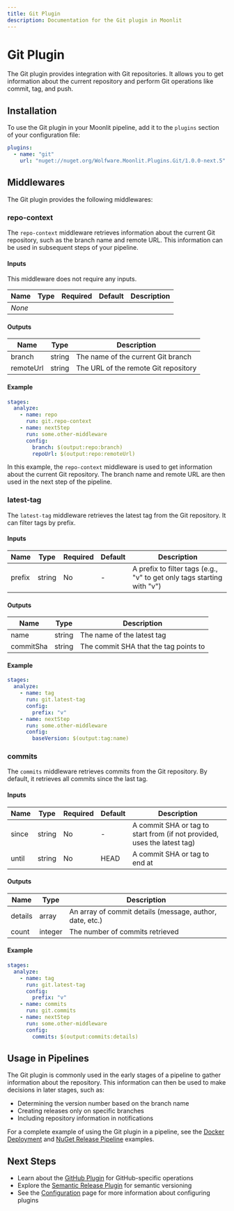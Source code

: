 ```yaml
---
title: Git Plugin
description: Documentation for the Git plugin in Moonlit
---
```


# Git Plugin

The Git plugin provides integration with Git repositories. It allows you to get information about the current repository and perform Git operations like commit, tag, and push.

## Installation

To use the Git plugin in your Moonlit pipeline, add it to the `plugins` section of your configuration file:

```yaml
plugins:
  - name: "git"
    url: "nuget://nuget.org/Wolfware.Moonlit.Plugins.Git/1.0.0-next.5"
```

## Middlewares

The Git plugin provides the following middlewares:

### repo-context

The `repo-context` middleware retrieves information about the current Git repository, such as the branch name and remote URL. This information can be used in subsequent steps of your pipeline.

#### Inputs

This middleware does not require any inputs.

| Name | Type | Required | Default | Description |
|------|------|----------|---------|-------------|
| *None* | | | | |

#### Outputs

| Name | Type | Description |
|------|------|-------------|
| branch | string | The name of the current Git branch |
| remoteUrl | string | The URL of the remote Git repository |

#### Example

```yaml
stages:
  analyze:
    - name: repo
      run: git.repo-context
    - name: nextStep
      run: some.other-middleware
      config:
        branch: $(output:repo:branch)
        repoUrl: $(output:repo:remoteUrl)
```

In this example, the `repo-context` middleware is used to get information about the current Git repository. The branch name and remote URL are then used in the next step of the pipeline.

### latest-tag

The `latest-tag` middleware retrieves the latest tag from the Git repository. It can filter tags by prefix.

#### Inputs

| Name | Type | Required | Default | Description |
|------|------|----------|---------|-------------|
| prefix | string | No | - | A prefix to filter tags (e.g., "v" to get only tags starting with "v") |

#### Outputs

| Name | Type | Description |
|------|------|-------------|
| name | string | The name of the latest tag |
| commitSha | string | The commit SHA that the tag points to |

#### Example

```yaml
stages:
  analyze:
    - name: tag
      run: git.latest-tag
      config:
        prefix: "v"
    - name: nextStep
      run: some.other-middleware
      config:
        baseVersion: $(output:tag:name)
```

### commits

The `commits` middleware retrieves commits from the Git repository. By default, it retrieves all commits since the last tag.

#### Inputs

| Name | Type | Required | Default | Description |
|------|------|----------|---------|-------------|
| since | string | No | - | A commit SHA or tag to start from (if not provided, uses the latest tag) |
| until | string | No | HEAD | A commit SHA or tag to end at |

#### Outputs

| Name | Type | Description |
|------|------|-------------|
| details | array | An array of commit details (message, author, date, etc.) |
| count | integer | The number of commits retrieved |

#### Example

```yaml
stages:
  analyze:
    - name: tag
      run: git.latest-tag
      config:
        prefix: "v"
    - name: commits
      run: git.commits
    - name: nextStep
      run: some.other-middleware
      config:
        commits: $(output:commits:details)
```

## Usage in Pipelines

The Git plugin is commonly used in the early stages of a pipeline to gather information about the repository. This information can then be used to make decisions in later stages, such as:

- Determining the version number based on the branch name
- Creating releases only on specific branches
- Including repository information in notifications

For a complete example of using the Git plugin in a pipeline, see the [Docker Deployment](./examples/docker-deployment.md) and [NuGet Release Pipeline](./examples/nuget-release.md) examples.

## Next Steps

- Learn about the [GitHub Plugin](./github.md) for GitHub-specific operations
- Explore the [Semantic Release Plugin](./semantic-release.md) for semantic versioning
- See the [Configuration](../guide/concepts/configuration.md) page for more information about configuring plugins
